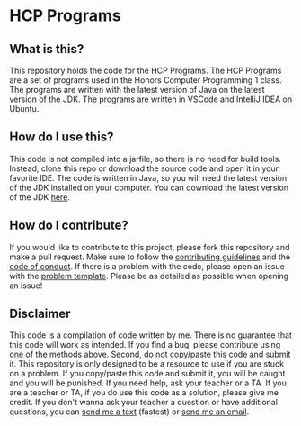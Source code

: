 # HCP Programs

## What is this?

This repository holds the code for the HCP Programs. The HCP Programs are a set of programs used in the Honors Computer Programming 1 class. The programs are written with the latest version of Java on the latest version of the JDK. The programs are written in VSCode and IntelliJ IDEA on Ubuntu.

## How do I use this?

This code is not compiled into a jarfile, so there is no need for build tools. Instead, clone this repo or download the source code and open it in your favorite IDE. The code is written in Java, so you will need the latest version of the JDK installed on your computer. You can download the latest version of the JDK [here](https://www.oracle.com/java/technologies/javase-downloads.html).

## How do I contribute?

If you would like to contribute to this project, please fork this repository and make a pull request. Make sure to follow the [contributing guidelines](CONTRIBUTING.md) and the [code of conduct](CODE_OF_CONDUCT.md). If there is a problem with the code, please open an issue with the [problem template](.github/ISSUE_TEMPLATE/problem-with-code.md). Please be as detailed as possible when opening an issue!

## Disclaimer

This code is a compilation of code written by me. There is no guarantee that this code will work as intended. If you find a bug, please contribute using one of the methods above. Second, do not copy/paste this code and submit it. This repository is only designed to be a resource to use if you are stuck on a problem. If you copy/paste this code and submit it, you will be caught and you will be punished. If you need help, ask your teacher or a TA. If you are a teacher or TA, if you do use this code as a solution, please give me credit. If you don't wanna ask your teacher a question or have additional questions, you can [send me a text](tel:1-559-825-2262) (fastest) or [send me an email](mailto:jacob5257.dev@gmail.com).

